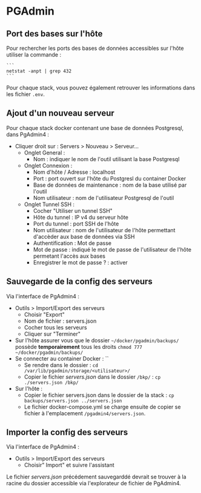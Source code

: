 # PGAdmin

## Port des bases sur l'hôte
Pour rechercher les ports des bases de données accessibles sur l'hôte utiliser la commande :

    ```
    netstat -anpt | grep 432
    ```
Pour chaque stack, vous pouvez également retrouver les informations dans les fichier `.env`.


## Ajout d'un nouveau serveur

Pour chaque stack docker contenant une base de données Postgresql, dans PgAdmin4 :
- Cliquer droit sur : Servers > Nouveau > Serveur...
  - Onglet General :
    - Nom : indiquer le nom de l'outil utilisant la base Postgresql
  - Onglet Connexion :
    - Nom d'hôte / Adresse : localhost
    - Port : port ouvert sur l'hôte du Postgresl du container Docker
    - Base de données de maintenance : nom de la base utilisé par l'outil
    - Nom utilisateur : nom de l'utilisateur Postgresql de l'outil
  - Onglet Tunnel SSH :
    - Cocher "Utiliser un tunnel SSH"
    - Hôte du tunnel : IP v4 du serveur hôte
    - Port du tunnel : port SSH de l'hôte
    - Nom utilisateur : nom de l'utilisateur de l'hôte permettant d'accèder aux base de données via SSH
    - Authentification : Mot de passe
    - Mot de passe : indiqué le mot de passe de l'utilisateur de l'hôte permetant l'accès aux bases
    - Enregistrer le mot de passe ? : activer

## Sauvegarde de la config des serveurs
Via l'interface de PgAdmin4 :
- Outils > Import/Export des serveurs
  - Choisir "Export"
  - Nom de fichier : servers.json
  - Cocher tous les serveurs
  - Cliquer sur "Terminer"
- Sur l'hôte assurer vous que le dossier `~/docker/pgadmin/backups/` possède **temporairement** tous les droits `chmod 777 ~/docker/pgadmin/backups/`
- Se connecter au container Docker : ``
  - Se rendre dans le dossier : `cd /var/lib/pgadmin/storage/<utilisateur>/`
  - Copier le fichier *servers.json* dans le dossier `/bkp/` : `cp ./servers.json /bkp/`
- Sur l'hôte :
  - Copier le fichier servers.json dans le dossier de la stack : `cp backups/servers.json ../servers.json`
  - Le fichier docker-compose.yml se charge ensuite de copier se fichier à l'emplacement `/pgadmin4/servers.json`.

## Importer la config des serveurs
Via l'interface de PgAdmin4 :
- Outils > Import/Export des serveurs
  - Choisir" Import" et suivre l'assistant

Le fichier *servers.json* précédement sauvegarddé devrait se trouver à la racine du dossier accessible via l'explorateur de fichier de PgAdmin4.
